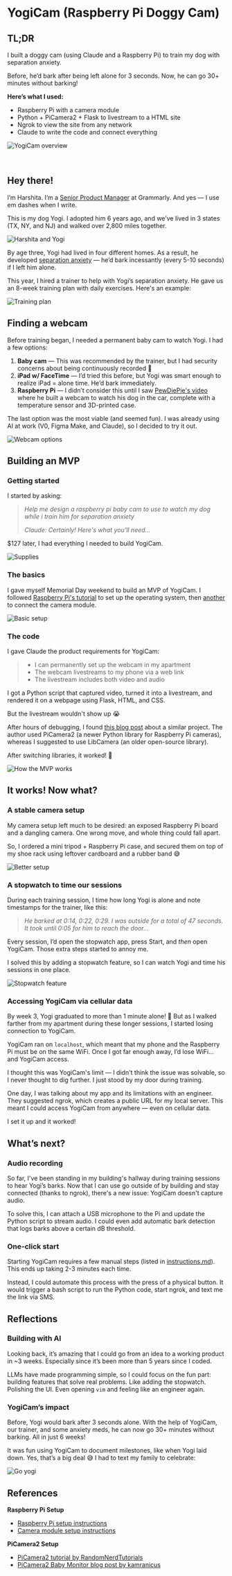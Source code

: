 # YogiCam (Raspberry Pi Doggy Cam)

## TL;DR

I built a doggy cam (using Claude and a Raspberry Pi) to train my dog with separation anxiety.

Before, he’d bark after being left alone for 3 seconds. Now, he can go 30+ minutes without barking!

**Here’s what I used:**

- Raspberry Pi with a camera module
- Python + PiCamera2 + Flask to livestream to a HTML site
- Ngrok to view the site from any network
- Claude to write the code and connect everything

![YogiCam overview](img/tldr.png)

<br>

## Hey there!

I’m Harshita. I’m a [Senior Product Manager](https://www.linkedin.com/in/hyerramreddy/) at Grammarly. And yes — I use em dashes when I write.

This is my dog Yogi. I adopted him 6 years ago, and we’ve lived in 3 states (TX, NY, and NJ) and walked over 2,800 miles together.

![Harshita and Yogi](img/hello.png)

By age three, Yogi had lived in four different homes. As a result, he developed [separation anxiety](https://en.wikipedia.org/wiki/Separation_anxiety_in_dogs) — he’d bark incessantly (every 5-10 seconds) if I left him alone.

This year, I hired a trainer to help with Yogi’s separation anxiety. He gave us an 8-week training plan with daily exercises. Here's an example:

![Training plan](img/training_plan.png)

## Finding a webcam

Before training began, I needed a permanent baby cam to watch Yogi. I had a few options:

1. **Baby cam** — This was recommended by the trainer, but I had security concerns about being continuously recorded 👀
2. **iPad w/ FaceTime** — I’d tried this before, but Yogi was smart enough to realize iPad = alone time. He’d bark immediately.
3. **Raspberry Pi** — I didn’t consider this until I saw [PewDiePie's video](https://www.youtube.com/watch?v=pgeTa1PV_40) where he built a webcam to watch his dog in the car, complete with a temperature sensor and 3D-printed case.

The last option was the most viable (and seemed fun). I was already using AI at work (V0, Figma Make, and Claude), so I decided to try it out.

![Webcam options](img/finding_a_webcam.png)

## Building an MVP

### Getting started

I started by asking:

> *Help me design a raspberry pi baby cam to use to watch my dog while i train him for separation anxiety*
>
> *Claude: Certainly! Here's what you'll need…*

$127 later, I had everything I needed to build YogiCam.

![Supplies](img/getting_started.png)

### The basics

I gave myself Memorial Day weekend to build an MVP of YogiCam. I followed [Raspberry Pi's tutorial](https://www.raspberrypi.com/documentation/computers/getting-started.html) to set up the operating system, then [another](https://projects.raspberrypi.org/en/projects/getting-started-with-picamera) to connect the camera module.

![Basic setup](img/the_basics.png)

### The code

I gave Claude the product requirements for YogiCam:

> - I can permanently set up the webcam in my apartment
> - The webcam livestreams to my phone via a web link
> - The livestream includes both video and audio

I got a Python script that captured video, turned it into a livestream, and rendered it on a webpage using Flask, HTML, and CSS.

But the livestream wouldn't show up 😭

After hours of debugging, I found [this blog post](https://kamranicus.com/building-a-raspberry-pi-3-baby-monitor/) about a similar project. The author used PiCamera2 (a newer Python library for Raspberry Pi cameras), whereas I suggested to use LibCamera (an older open-source library).

After switching libraries, it worked! 🎉

![How the MVP works](img/the_code.png)

## It works! Now what?

### A stable camera setup

My camera setup left much to be desired: an exposed Raspberry Pi board and a dangling camera. One wrong move, and whole thing could fall apart.

So, I ordered a mini tripod + Raspberry Pi case, and secured them on top of my shoe rack using leftover cardboard and a rubber band 😅 

![Better setup](img/setup.png)

### A stopwatch to time our sessions

During each training session, I time how long Yogi is alone and note timestamps for the trainer, like this:

> *He barked at 0:14, 0:22, 0:29. I was outside for a total of 47 seconds. It took until 0:05 for him to reach the door…*
> 

Every session, I’d open the stopwatch app, press Start, and *then* open YogiCam. Those extra steps started to annoy me.

I solved this by adding a stopwatch feature, so I can watch Yogi and time his sessions in one place.

![Stopwatch feature](img/stopwatch.png)

### Accessing YogiCam via cellular data

By week 3, Yogi graduated to more than 1 minute alone! 👏 But as I walked farther from my apartment during these longer sessions, I started losing connection to YogiCam.

YogiCam ran on `localhost`, which meant that my phone and the Raspberry Pi must be on the same WiFi. Once I got far enough away, I’d lose WiFi… and YogiCam access.

I thought this was YogiCam's limit — I didn't think the issue was solvable, so I never thought to dig further. I just stood by my door during training.

One day, I was talking about my app and its limitations with an engineer. They suggested ngrok, which creates a public URL for my local server. This meant I could access YogiCam from anywhere — even on cellular data.

I set it up and it worked!

## What’s next?

### Audio recording

So far, I've been standing in my building's hallway during training sessions to hear Yogi’s barks. Now that I can use go outside of by building and stay connected (thanks to ngrok), there's a new issue: YogiCam doesn't capture audio.

To solve this, I can attach a USB microphone to the Pi and update the Python script to stream audio. I could even add automatic bark detection that logs barks above a certain dB threshold.

### One-click start

Starting YogiCam requires a few manual steps (listed in [instructions.md](instructions.md)). This ends up taking 2-3 minutes each time.

Instead, I could automate this process with the press of a physical button. It would trigger a bash script to run the Python code, start ngrok, and text me the link via SMS.

## Reflections

### Building with AI

Looking back, it’s amazing that I could go from an idea to a working product in ~3 weeks. Especially since it’s been more than 5 years since I coded.

LLMs have made programming simple, so I could focus on the fun part: building features that solve real problems. Like adding the stopwatch. Polishing the UI. Even opening `vim` and feeling like an engineer again.

### **YogiCam’s impact**

Before, Yogi would bark after 3 seconds alone. With the help of YogiCam, our trainer, and some anxiety meds, he can now go 30+ minutes without barking. All in just 6 weeks!

It was fun using YogiCam to document milestones, like when Yogi laid down. Yes, that’s a big deal 😅 I had to text my family to celebrate:

![Go yogi](img/yogi_yay.png)

## References

**Raspberry Pi Setup**

- [Raspberry Pi setup instructions](https://www.raspberrypi.com/documentation/computers/getting-started.html)
- [Camera module setup instructions](https://projects.raspberrypi.org/en/projects/getting-started-with-picamera)

**PiCamera2 Setup**

- [PiCamera2 tutorial by RandomNerdTutorials](https://randomnerdtutorials.com/raspberry-pi-mjpeg-streaming-web-server-picamera2/)
- [PiCamera2 Baby Monitor blog post by kamranicus](https://kamranicus.com/building-a-raspberry-pi-3-baby-monitor/)
